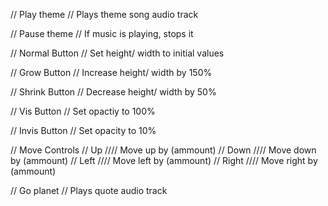// Play theme
// Plays theme song audio track

// Pause theme
// If music is playing, stops it

// Normal Button
// Set height/ width to initial values

// Grow Button
// Increase height/ width by 150%

// Shrink Button
// Decrease height/ width by 50%

// Vis Button
// Set opactiy to 100%

// Invis Button
// Set opacity to 10%

// Move Controls
// Up
//// Move up by (ammount)
// Down
//// Move down by (ammount)
// Left
//// Move left by (ammount)
// Right
//// Move right by (ammount)

// Go planet
// Plays quote audio track
